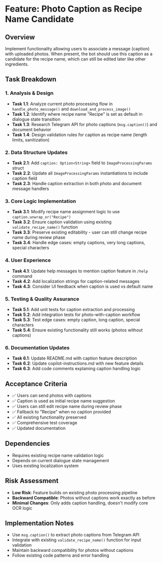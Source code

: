 # Feature: Photo Caption as Recipe Name Candidate

## Overview
Implement functionality allowing users to associate a message (caption) with uploaded photos. When present, the bot should use this caption as a candidate for the recipe name, which can still be edited later like other ingredients.

## Task Breakdown

### **1. Analysis & Design**
- **Task 1.1**: Analyze current photo processing flow in `handle_photo_message()` and `download_and_process_image()`
- **Task 1.2**: Identify where recipe name "Recipe" is set as default in dialogue state transition
- **Task 1.3**: Research Telegram API for photo captions (`msg.caption()`) and document behavior
- **Task 1.4**: Design validation rules for caption as recipe name (length limits, sanitization)

### **2. Data Structure Updates**
- **Task 2.1**: Add `caption: Option<String>` field to `ImageProcessingParams` struct
- **Task 2.2**: Update all `ImageProcessingParams` instantiations to include caption field
- **Task 2.3**: Handle caption extraction in both photo and document message handlers

### **3. Core Logic Implementation**
- **Task 3.1**: Modify recipe name assignment logic to use `caption.unwrap_or("Recipe")`
- **Task 3.2**: Ensure caption validation using existing `validate_recipe_name()` function
- **Task 3.3**: Preserve existing editability - user can still change recipe name during review phase
- **Task 3.4**: Handle edge cases: empty captions, very long captions, special characters

### **4. User Experience**
- **Task 4.1**: Update help messages to mention caption feature in `/help` command
- **Task 4.2**: Add localization strings for caption-related messages
- **Task 4.3**: Consider UI feedback when caption is used vs default name

### **5. Testing & Quality Assurance**
- **Task 5.1**: Add unit tests for caption extraction and processing
- **Task 5.2**: Add integration tests for photo-with-caption workflow
- **Task 5.3**: Test edge cases: empty caption, long caption, special characters
- **Task 5.4**: Ensure existing functionality still works (photos without captions)

### **6. Documentation Updates**
- **Task 6.1**: Update README.md with caption feature description
- **Task 6.2**: Update copilot-instructions.md with new feature details
- **Task 6.3**: Add code comments explaining caption handling logic

## Acceptance Criteria
- ✅ Users can send photos with captions
- ✅ Caption is used as initial recipe name suggestion
- ✅ Users can still edit recipe name during review phase
- ✅ Fallback to "Recipe" when no caption provided
- ✅ All existing functionality preserved
- ✅ Comprehensive test coverage
- ✅ Updated documentation

## Dependencies
- Requires existing recipe name validation logic
- Depends on current dialogue state management
- Uses existing localization system

## Risk Assessment
- **Low Risk**: Feature builds on existing photo processing pipeline
- **Backward Compatible**: Photos without captions work exactly as before
- **Minimal Changes**: Only adds caption handling, doesn't modify core OCR logic

## Implementation Notes
- Use `msg.caption()` to extract photo captions from Telegram API
- Integrate with existing `validate_recipe_name()` function for input validation
- Maintain backward compatibility for photos without captions
- Follow existing code patterns and error handling